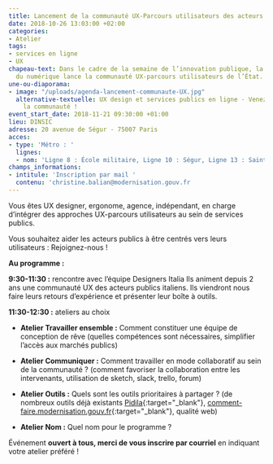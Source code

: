 ```yaml
---
title: Lancement de la communauté UX-Parcours utilisateurs des acteurs publics
date: 2018-10-26 13:03:00 +02:00
categories:
- Atelier
tags:
- services en ligne
- UX
chapeau-text: Dans le cadre de la semaine de l’innovation publique, la direction interministérielle
  du numérique lance la communauté UX-parcours utilisateurs de l’État.
une-ou-diaporama:
- image: "/uploads/agenda-lancement-communaute-UX.jpg"
  alternative-textuelle: UX design et services publics en ligne - Venez rejoindre
    la communauté !
event_start_date: 2018-11-21 09:30:00 +01:00
lieu: DINSIC
adresse: 20 avenue de Ségur - 75007 Paris
acces:
- type: 'Métro : '
  lignes:
  - nom: 'Ligne 8 : École militaire, Ligne 10 : Ségur, Ligne 13 : Saint-François-Xavier'
champs_informations:
- intitule: 'Inscription par mail '
  contenu: 'christine.balian@modernisation.gouv.fr                     '
---
```


Vous êtes UX designer, ergonome, agence, indépendant, en charge d’intégrer des approches UX-parcours utilisateurs au sein de services publics.

Vous souhaitez aider les acteurs publics à être centrés vers leurs utilisateurs :                                          Rejoignez-nous !


**Au programme :**

**9:30-11:30 :** rencontre avec l’équipe Designers Italia
Ils animent depuis 2 ans une communauté UX des acteurs publics italiens. Ils viendront nous faire leurs retours d’expérience et présenter leur boîte à outils. 

**11:30-12:30 :** ateliers au choix
* **Atelier Travailler ensemble :**  Comment constituer une équipe de conception de rêve (quelles compétences sont nécessaires, simplifier l’accès aux marchés publics)

* **Atelier Communiquer :** Comment travailler en mode collaboratif au sein de la communauté ? (comment favoriser la collaboration entre les intervenants, utilisation de sketch, slack, trello, forum)

* **Atelier Outils :** Quels sont les outils prioritaires à partager ?
(de nombreux outils déjà existants [Pidila](https://pidila.gitlab.io/){:target="_blank"}, [comment-faire.modernisation.gouv.fr](http://comment-faire.modernisation.gouv.fr/){:target="_blank"}, qualité web)

* **Atelier Nom :** Quel nom pour le programme ?

Événement **ouvert à tous, merci de vous inscrire par courriel** 
en indiquant votre atelier préféré !
